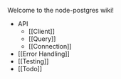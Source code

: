 Welcome to the node-postgres wiki!

* API
    * [[Client]]
    * [[Query]]
    * [[Connection]]
* [[Error Handling]]
* [[Testing]]
* [[Todo]]